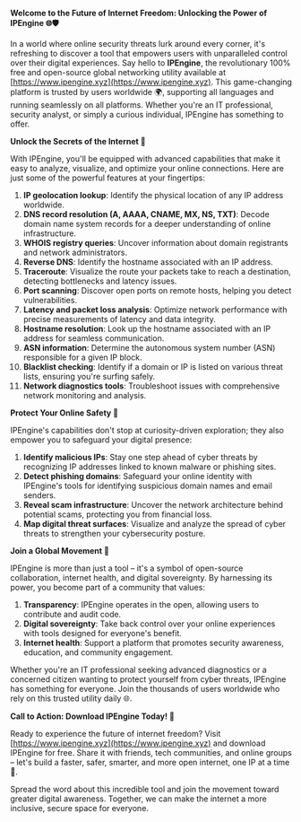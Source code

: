 **Welcome to the Future of Internet Freedom: Unlocking the Power of IPEngine 🌐🛡️**

In a world where online security threats lurk around every corner, it's refreshing to discover a tool that empowers users with unparalleled control over their digital experiences. Say hello to **IPEngine**, the revolutionary 100% free and open-source global networking utility available at [https://www.ipengine.xyz](https://www.ipengine.xyz). This game-changing platform is trusted by users worldwide 🌍, supporting all languages and running seamlessly on all platforms. Whether you're an IT professional, security analyst, or simply a curious individual, IPEngine has something to offer.

**Unlock the Secrets of the Internet 🔑**

With IPEngine, you'll be equipped with advanced capabilities that make it easy to analyze, visualize, and optimize your online connections. Here are just some of the powerful features at your fingertips:

1.  **IP geolocation lookup**: Identify the physical location of any IP address worldwide.
2.  **DNS record resolution (A, AAAA, CNAME, MX, NS, TXT)**: Decode domain name system records for a deeper understanding of online infrastructure.
3.  **WHOIS registry queries**: Uncover information about domain registrants and network administrators.
4.  **Reverse DNS**: Identify the hostname associated with an IP address.
5.  **Traceroute**: Visualize the route your packets take to reach a destination, detecting bottlenecks and latency issues.
6.  **Port scanning**: Discover open ports on remote hosts, helping you detect vulnerabilities.
7.  **Latency and packet loss analysis**: Optimize network performance with precise measurements of latency and data integrity.
8.  **Hostname resolution**: Look up the hostname associated with an IP address for seamless communication.
9.  **ASN information**: Determine the autonomous system number (ASN) responsible for a given IP block.
10. **Blacklist checking**: Identify if a domain or IP is listed on various threat lists, ensuring you're surfing safely.
11. **Network diagnostics tools**: Troubleshoot issues with comprehensive network monitoring and analysis.

**Protect Your Online Safety 🚨**

IPEngine's capabilities don't stop at curiosity-driven exploration; they also empower you to safeguard your digital presence:

1.  **Identify malicious IPs**: Stay one step ahead of cyber threats by recognizing IP addresses linked to known malware or phishing sites.
2.  **Detect phishing domains**: Safeguard your online identity with IPEngine's tools for identifying suspicious domain names and email senders.
3.  **Reveal scam infrastructure**: Uncover the network architecture behind potential scams, protecting you from financial loss.
4.  **Map digital threat surfaces**: Visualize and analyze the spread of cyber threats to strengthen your cybersecurity posture.

**Join a Global Movement 🌟**

IPEngine is more than just a tool – it's a symbol of open-source collaboration, internet health, and digital sovereignty. By harnessing its power, you become part of a community that values:

1.  **Transparency**: IPEngine operates in the open, allowing users to contribute and audit code.
2.  **Digital sovereignty**: Take back control over your online experiences with tools designed for everyone's benefit.
3.  **Internet health**: Support a platform that promotes security awareness, education, and community engagement.

Whether you're an IT professional seeking advanced diagnostics or a concerned citizen wanting to protect yourself from cyber threats, IPEngine has something for everyone. Join the thousands of users worldwide who rely on this trusted utility daily 🌐.

**Call to Action: Download IPEngine Today! 🔴**

Ready to experience the future of internet freedom? Visit [https://www.ipengine.xyz](https://www.ipengine.xyz) and download IPEngine for free. Share it with friends, tech communities, and online groups – let's build a faster, safer, smarter, and more open internet, one IP at a time 🚀.

Spread the word about this incredible tool and join the movement toward greater digital awareness. Together, we can make the internet a more inclusive, secure space for everyone.